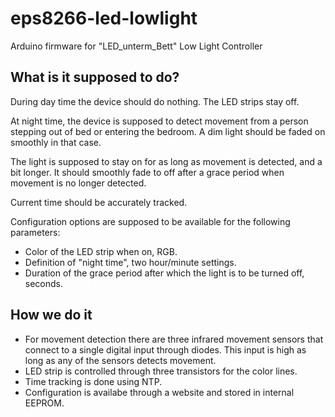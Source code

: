 # eps8266-led-lowlight
Arduino firmware for "LED_unterm_Bett" Low Light Controller

## What is it supposed to do?

During day time the device should do nothing. The LED strips stay off.

At night time, the device is supposed to detect movement from a person
stepping out of bed or entering the bedroom.
A dim light should be faded on smoothly in that case.

The light is supposed to stay on for as long as movement is detected, and a bit
longer. It should smoothly fade to off after a grace period when movement is no
longer detected.

Current time should be accurately tracked.

Configuration options are supposed to be available for the following parameters:
* Color of the LED strip when on, RGB.
* Definition of "night time", two hour/minute settings.
* Duration of the grace period after which the light is to be turned off, seconds.

## How we do it

* For movement detection there are three infrared movement sensors that connect
  to a single digital input through diodes. This input is high as long as any
  of the sensors detects movement.
* LED strip is controlled through three transistors for the color lines.
* Time tracking is done using NTP.
* Configuration is availabe through a website and stored in internal EEPROM.
